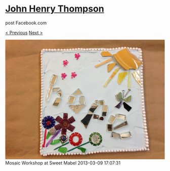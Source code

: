 # [John Henry Thompson](../README.md)
post Facebook.com

[< Previous](2013-03-09-5.md) [Next >](2013-03-09-7.md)

[![](../media/2013-03-09/Mosaic-Workshop-at-Sweet-Mabel-5.jpg)](../README.md)
Mosaic Workshop at Sweet Mabel
2013-03-09 17:07:31